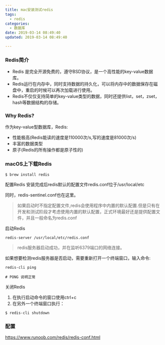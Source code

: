 ```yaml
---
title: mac安装测试redis
tags:
  - redis
categories:
  - 数据库
date: 2019-03-14 08:49:40
updated: 2019-03-14 08:49:40

---
```

### Redis简介
- Redis 是完全开源免费的，遵守BSD协议，是一个高性能的key-value数据库。
- Redis运行在内存中，同时支持数据的持久化，可以将内存中的数据保存在磁盘中，重启的时候可以再次加载进行使用。
- Redis不仅仅支持简单的key-value类型的数据，同时还提供list，set，zset，hash等数据结构的存储。

### Why Redis?

作为key-value型数据库，Redis:
- 性能极高(Redis能读的速度是110000次/s,写的速度是81000次/s)
- 丰富的数据类型
- 原子(Redis的所有操作都是原子性的)

### macOS上下载Redis

```
$ brew install redis
```

配置Redis
安装完成后redis默认的配置文件redis.conf位于/usr/local/etc

同时，redis-sentinel.conf也在这里。
> 如果启动时不指定配置文件,redis会使用程序中内置的默认配置.但是只有在开发和测试阶段才考虑使用内置的默认配置，正式环境最好还是提供配置文件，并且一般命名为redis.conf


启动Redis
```
redis-server /usr/local/etc/redis.conf
```
> redis服务器启动成功，并在监听6379端口的网络连接。

如果想要检测redis服务器是否启动，需要重新打开一个终端窗口，输入命令:

```
redis-cli ping

# PONG 说明正常
```

关闭Redis

1. 在执行启动命令的窗口使用ctrl+c
1. 在另外一个终端窗口执行：
```
$ redis-cli shutdown
```

### 配置

https://www.runoob.com/redis/redis-conf.html